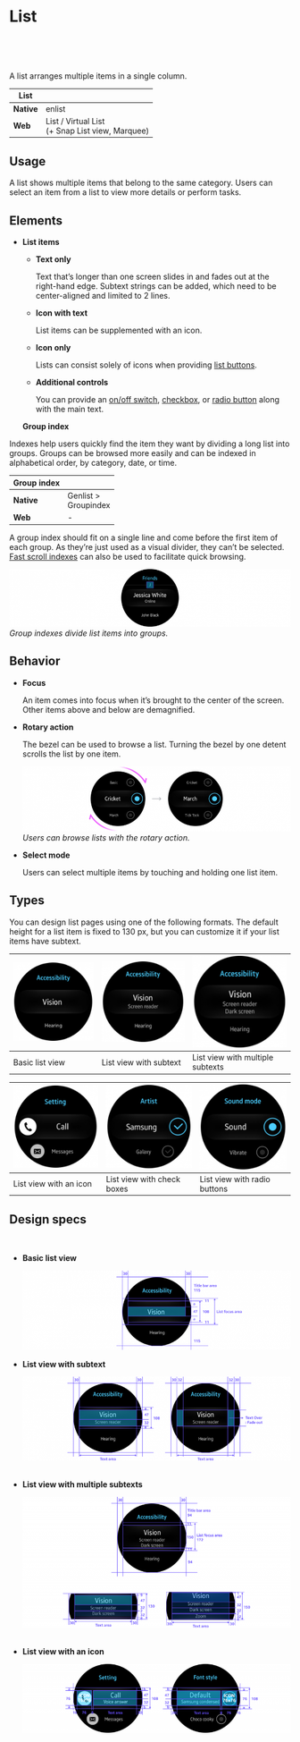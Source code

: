 ﻿# List
 

 

A list arranges multiple items in a single column.

|List|  |
|--------|---------|  
|**Native**|enlist|
|**Web**|List / Virtual List<br>(+ Snap List view, Marquee)|

## Usage

A list shows multiple items that belong to the same category. Users can select an item from a list to view more details or perform tasks.

## Elements

-   **List items**
    -   **Text only**

        Text that’s longer than one screen slides in and fades out at the right-hand edge. Subtext strings can be added, which need to be center-aligned and limited to 2 lines.

    -   **Icon with text**

        List items can be supplemented with an icon.

    -   **Icon only**

        Lists can consist solely of icons when providing [list buttons](buttons.md#list_button).

    -   **Additional controls**

        You can provide an [on/off switch](selection-controls.md#switches), [checkbox](selection-controls.md#checkboxes), or [radio button](selection-controls.md#radio_buttons) along with the main text.

    **Group index**

Indexes help users quickly find the item they want by dividing a long list into groups. Groups can be browsed more easily and can be indexed in alphabetical order, by category, date, or time.

|Group index|              |  
|---------------|--------------|
|**Native**|Genlist > <br>Groupindex|
|**Web**|-|

A group index should fit on a single line and come before the first item of each group. As they’re just used as a visual divider, they can’t be selected. [Fast scroll indexes](scroll-bars.html#fast_scroll_index) can also be used to facilitate quick browsing.

![](media/ui_components_10.2.2-850x174.png)  
*Group indexes divide list items into groups.*

## Behavior

-   **Focus**

    An item comes into focus when it’s brought to the center of the screen. Other items above and below are demagnified.

-   **Rotary action**

    The bezel can be used to browse a list. Turning the bezel by one detent scrolls the list by one item.

    ![](media/ui_components_10.2.3-850x206.png)  
    *Users can browse lists with the rotary action.*

-   **Select mode**

    Users can select multiple items by touching and holding one list item.

## Types

You can design list pages using one of the following formats. The default height for a list item is fixed to 130 px, but you can customize it if your list items have subtext.


| ![](media/ui_components_10.2.4_1-850x174_1.png) | ![](media/ui_components_10.2.4_1-850x174_2.png) | ![](media/ui_components_10.2.4_1-850x174_3.png) |
|-----|-----|-----|
| Basic list view |  List view with subtext | List view with multiple subtexts |


| ![](media/ui_components_10.2.4_2-850x174_1.png) | ![](media/ui_components_10.2.4_2-850x174_2.png) | ![](media/ui_components_10.2.4_2-850x174_3.png) |
|-----|-----|-----|
|  List view with an icon | List view with check boxes | List view with radio buttons |


## Design specs

 
-   **Basic list view**

    ![](media/ui_components_10.2.5_1-850x252.png)  

-   **List view with subtext**  

    ![](media/ui_components_10.2.5_2-850x264.png)
 

-   **List view with multiple subtexts**

    ![](media/10.2.5_3_sujeong-800x390.png)
 

-   **List view with an icon**

    ![](media/10.2.5_5_sujeong-800x206.png)
 
